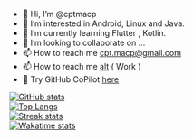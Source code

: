 - 👋 Hi, I’m @cptmacp
- 👀 I’m interested in Android, Linux and Java.
- 🌱 I’m currently learning Flutter , Kotlin.
- 💞️ I’m looking to collaborate on ...
- 📫 How to reach me cpt.macp@gmail.com
- 📫 How to reach me [alt](https://github.com/R-7951) ( Work ) 
- :robot: Try GitHub CoPilot [here](https://copilot.github.com/)

[![GitHub stats](https://github-readme-stats.vercel.app/api?username=cptmacp&show_icons=true&theme=tokyonight)](https://github.com/cptmacp/cptmacp) \
[![Top Langs](https://github-readme-stats.vercel.app/api/top-langs/?username=cptmacp&theme=tokyonight)](https://github.com/cptmacp/cptmacp) \
[![Streak stats](https://github-readme-streak-stats.herokuapp.com/?user=cptmacp&theme=tokyonight)](https://github.com/cptmacp/cptmacp) \
[![Wakatime stats](https://github-readme-stats.vercel.app/api/wakatime?username=cptmacp&theme=tokyonight)](https://github.com/cptmacp/cptmacp) 

